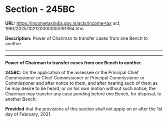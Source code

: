 # Section - 245BC

**URL:** https://incometaxindia.gov.in/acts/income-tax act, 1961/2025/102120000000091394.htm

**Description:** Power of Chairman to transfer cases from one Bench to another

---

****

**Power of Chairman to transfer cases from one Bench to another.**

**245BC.** On the application of the assessee or the Principal Chief Commissioner or Chief Commissioner or Principal Commissioner or Commissioner and after notice to them, and after hearing such of them as he may desire to be heard, or on his own motion without such notice, the Chairman may transfer any case pending before one Bench, for disposal, to another Bench:

**Provided** that the provisions of this section shall not apply on or after the 1st day of February, 2021.